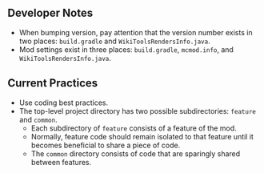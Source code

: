 ## Developer Notes

- When bumping version, pay attention that the version number exists in two places: `build.gradle` and `WikiToolsRendersInfo.java`.
- Mod settings exist in three places: `build.gradle`, `mcmod.info`, and `WikiToolsRendersInfo.java`.

## Current Practices

- Use coding best practices.
- The top-level project directory has two possible subdirectories: `feature` and `common`.
    - Each subdirectory of `feature` consists of a feature of the mod.
    - Normally, feature code should remain isolated to that feature until it becomes beneficial to share a piece of code.
    - The `common` directory consists of code that are sparingly shared between features.
